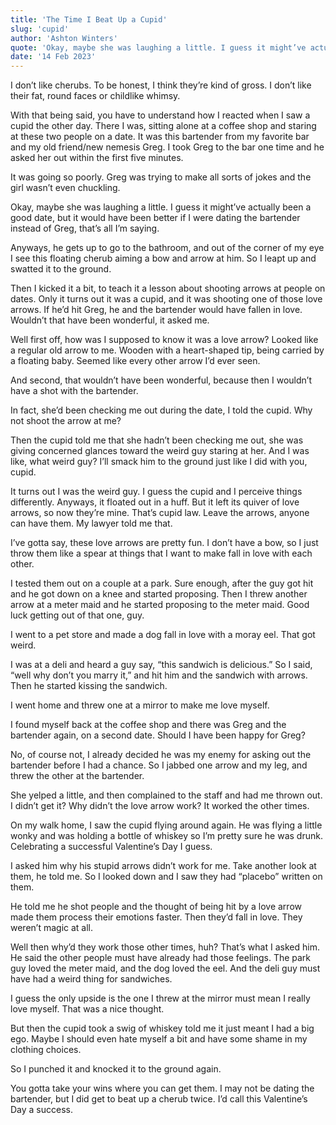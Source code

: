 ```yaml
---
title: 'The Time I Beat Up a Cupid'
slug: 'cupid'
author: 'Ashton Winters'
quote: 'Okay, maybe she was laughing a little. I guess it might’ve actually been a good date, but it would have been better if I were dating the bartender instead of Greg, that’s all I’m saying.' 
date: '14 Feb 2023'
---
```


I don’t like cherubs. To be honest, I think they’re kind of gross. I don’t like their fat, round faces or childlike whimsy.

With that being said, you have to understand how I reacted when I saw a cupid the other day. There I was, sitting alone at a coffee shop and staring at these two people on a date. It was this bartender from my favorite bar and my old friend/new nemesis Greg. I took Greg to the bar one time and he asked her out within the first five minutes.

It was going so poorly. Greg was trying to make all sorts of jokes and the girl wasn’t even chuckling.

Okay, maybe she was laughing a little. I guess it might’ve actually been a good date, but it would have been better if I were dating the bartender instead of Greg, that’s all I’m saying.

Anyways, he gets up to go to the bathroom, and out of the corner of my eye I see this floating cherub aiming a bow and arrow at him. So I leapt up and swatted it to the ground.

Then I kicked it a bit, to teach it a lesson about shooting arrows at people on dates. Only it turns out it was a cupid, and it was shooting one of those love arrows. If he’d hit Greg, he and the bartender would have fallen in love. Wouldn’t that have been wonderful, it asked me.

Well first off, how was I supposed to know it was a love arrow? Looked like a regular old arrow to me. Wooden with a heart-shaped tip, being carried by a floating baby. Seemed like every other arrow I’d ever seen.

And second, that wouldn’t have been wonderful, because then I wouldn’t have a shot with the bartender. 

In fact, she’d been checking me out during the date, I told the cupid. Why not shoot the arrow at me?

Then the cupid told me that she hadn’t been checking me out, she was giving concerned glances toward the weird guy staring at her. And I was like, what weird guy? I’ll smack him to the ground just like I did with you, cupid.

It turns out I was the weird guy. I guess the cupid and I perceive things differently. Anyways, it floated out in a huff. But it left its quiver of love arrows, so now they’re mine. That’s cupid law. Leave the arrows, anyone can have them. My lawyer told me that.

I’ve gotta say, these love arrows are pretty fun. I don’t have a bow, so I just throw them like a spear at things that I want to make fall in love with each other.

I tested them out on a couple at a park. Sure enough, after the guy got hit and he got down on a knee and started proposing. Then I threw another arrow at a meter maid and he started proposing to the meter maid. Good luck getting out of that one, guy.

I went to a pet store and made a dog fall in love with a moray eel. That got weird.

I was at a deli and heard a guy say, “this sandwich is delicious.” So I said, “well why don’t you marry it,” and hit him and the sandwich with arrows. Then he started kissing the sandwich.

I went home and threw one at a mirror to make me love myself.

I found myself back at the coffee shop and there was Greg and the bartender again, on a second date. Should I have been happy for Greg?

No, of course not, I already decided he was my enemy for asking out the bartender before I had a chance. So I jabbed one arrow and my leg, and threw the other at the bartender.

She yelped a little, and then complained to the staff and had me thrown out. I didn’t get it? Why didn’t the love arrow work? It worked the other times.

On my walk home, I saw the cupid flying around again. He was flying a little wonky and was holding a bottle of whiskey so I’m pretty sure he was drunk. Celebrating a successful Valentine’s Day I guess.

I asked him why his stupid arrows didn’t work for me. Take another look at them, he told me. So I looked down and I saw they had “placebo” written on them.

He told me he shot people and the thought of being hit by a love arrow made them process their emotions faster. Then they’d fall in love. They weren’t magic at all.

Well then why’d they work those other times, huh? That’s what I asked him. He said the other people must have already had those feelings. The park guy loved the meter maid, and the dog loved the eel. And the deli guy must have had a weird thing for sandwiches.

I guess the only upside is the one I threw at the mirror must mean I really love myself. That was a nice thought.

But then the cupid took a swig of whiskey told me it just meant I had a big ego. Maybe I should even hate myself a bit and have some shame in my clothing choices.

So I punched it and knocked it to the ground again.

You gotta take your wins where you can get them. I may not be dating the bartender, but I did get to beat up a cherub twice. I’d call this Valentine’s Day a success.
